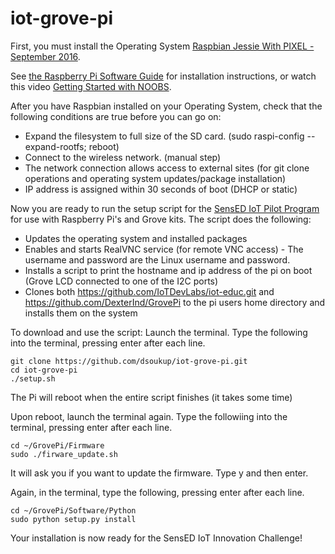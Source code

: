 # iot-grove-pi

First, you must install the Operating System [Raspbian Jessie With PIXEL -September 2016](https://www.raspberrypi.org/downloads/raspbian/). 

See [the Raspberry Pi Software Guide](https://www.raspberrypi.org/learning/software-guide/quickstart/) for installation instructions, or watch this video [Getting Started with NOOBS](https://vimeo.com/90518800).

After you have Raspbian installed on your Operating System, check that the following conditions are true before you can go on:
* Expand the filesystem to full size of the SD card. (sudo raspi-config --expand-rootfs; reboot)
* Connect to the wireless network. (manual step)
* The network connection allows access to external sites (for git clone operations and operating system updates/package installation)
* IP address is assigned within 30 seconds of boot (DHCP or static)

Now you are ready to run the setup script for the [SensED IoT Pilot Program](http://thinkbigpartners.com/sensed-iot-pilot/) for use with Raspberry Pi's and Grove kits.  The script does the following:
* Updates the operating system and installed packages
* Enables and starts RealVNC service (for remote VNC access) - The username and password are the Linux username and password.
* Installs a script to print the hostname and ip address of the pi on boot (Grove LCD connected to one of the I2C ports)
* Clones both https://github.com/IoTDevLabs/iot-educ.git and https://github.com/DexterInd/GrovePi to the pi users home directory and installs them on the system

To download and use the script:
Launch the terminal.
Type the following into the terminal, pressing enter after each line.
```
git clone https://github.com/dsoukup/iot-grove-pi.git
cd iot-grove-pi
./setup.sh
```
The Pi will reboot when the entire script finishes (it takes some time)

Upon reboot, launch the terminal again.
Type the followiing into the terminal, pressing enter after each line.
```
cd ~/GrovePi/Firmware
sudo ./firware_update.sh
```
It will ask you if you want to update the firmware.  Type y and then enter.

Again, in the terminal, type the following, pressing enter after each line.
```
cd ~/GrovePi/Software/Python
sudo python setup.py install
```
Your installation is now ready for the SensED IoT Innovation Challenge!
